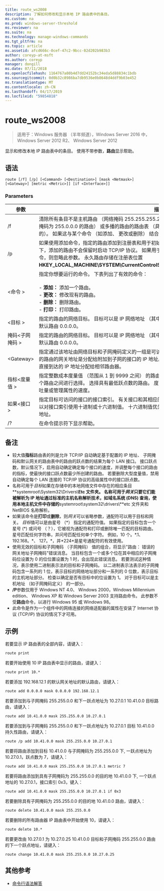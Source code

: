 ```yaml
---
title: route_ws2008
description: 了解如何修改和显示本地 IP 路由表中的条目。
ms.custom: na
ms.prod: windows-server-threshold
ms.reviewer: na
ms.suite: na
ms.technology: manage-windows-commands
ms.tgt_pltfrm: na
ms.topic: article
ms.assetid: afcd666c-0cef-47c2-9bcc-02d202b983b3
author: coreyp-at-msft
ms.author: coreyp
manager: dongill
ms.date: 07/11/2018
ms.openlocfilehash: 1164767a80b4d7dd24152bc34eda5d88834c1bdb
ms.sourcegitcommit: 0d0b32c8986ba7db9536e0b8648d4ddf9b03e452
ms.translationtype: MT
ms.contentlocale: zh-CN
ms.lasthandoff: 04/17/2019
ms.locfileid: "59854818"
---
```

# <a name="routews2008"></a>route_ws2008

>适用于：Windows 服务器 （半年频道），Windows Server 2016 中，Windows Server 2012 R2、 Windows Server 2012

显示和修改本地 IP 路由表中的条目。 使用不带参数，**路由**显示帮助。   

## <a name="syntax"></a>语法  
```  
route [/f] [/p] [<Command> [<Destination>] [mask <Netmask>] [<Gateway>] [metric <Metric>]] [if <Interface>]]  
```  

### <a name="parameters"></a>Parameters  

|参数|描述|  
|-------|--------|  
|/f|清除所有条目不是主机路由 （网络掩码 255.255.255.255）、 环回网络路由 （具有目标为 127.0.0.0 和网络掩码为 255.0.0.0 的路由） 或多播的路由的路由表 （具有目标为 224.0.0.0 路由和网络掩码为 240.0.0.0 的）。 如果这与某个命令 （如添加、 更改或删除） 结合使用，在运行命令前清除表。|  
|/p|如果使用添加命令，指定的路由添加到注册表和用于初始化 IP 路由表，每次启动 TCP/IP 协议时。 默认情况下，添加的路由不会保留时启动 TCP/IP 协议。 如果用于打印命令，显示持久性路由的列表。 对于所有其他命令，则忽略此参数。 永久路由存储在注册表位置**HKEY_LOCAL_MACHINE\SYSTEM\CurrentControlSet\Services\Tcpip\Parameters\PersistentRoutes**。|  
|\<命令 >|指定你想要运行的命令。 下表列出了有效的命令：<br /><br />-   **添加：** 添加一个路由。<br />-   **更改：** 修改现有的路由。<br />-   **删除：** 删除路由。<br />-   **打印：** 打印路由。|  
|\<目标 >|指定的路由的网络目标。 目标可以是 IP 网络地址 （其中的网络地址的主机位设置为 0）、 主机路由的 IP 地址或默认路由 0.0.0.0。|  
|掩码\<子网掩码 >|指定的路由的网络目标。 目标可以是 IP 网络地址 （其中的网络地址的主机位设置为 0）、 主机路由的 IP 地址或默认路由 0.0.0.0。|  
|\<Gateway>|指定通过该地址由网络目标和子网掩码定义的一组是可访问的转发或下一个跃点 IP 地址。 对于本地连接的子网的路由的网关地址是分配给附加到子网的接口的 IP 地址。 对于远程路由，可在一个或多个路由器、 网关地址是直接到达的 IP 地址分配给相邻路由器。|  
|指标\<度量值 >|指定整数成本度量值 （范围从 1 到 9999 之间） 的路由在路由表中最接近匹配要转发的数据包的目标地址的多个路由之间进行选择。 选择具有最低跃点数的路由。 度量值可以反映跃点数目、 路径、 路径可靠性、 路径吞吐量或管理属性的速度。|  
|如果\<接口 >|指定目标可访问的接口的接口索引。 有关接口和其相应的接口索引的列表，请使用路由打印命令的显示。 您可以对接口索引使用十进制或十六进制值。 十六进制值优先于十六进制数以 0x。 时如果省略参数，该接口由网关地址。|  
|/?|在命令提示符下显示帮助。|  

## <a name="remarks"></a>备注  
-   较大值**指标**路由表的列是允许 TCP/IP 自动确定基于配置的 IP 地址、 子网掩码和默认网关的路由表中的路由的跃点数的结果为每个 LAN 接口。 接口跃点数，默认情况下，启用自动确定确定每个接口的速度，并调整每个接口的路由的指标，使最快的接口跃点数最少所创建的路由。 若要删除大型度量值，禁用自动确定每个 LAN 连接的 TCP/IP 协议的高级属性中的接口跃点数。  
-   名称可用于*目标*如果在存储中的本地网络文件中存在的相应条目**systemroot\System32\Drivers\\**Etc 文件夹。 名称可用于*网关*只要它们能被解析为 IP 地址通过标准的主机名称解析技术，如域名系统 (DNS) 查询，使用本地主机文件中存储的**systemroot\system32\drivers\\**etc 文件夹和 NetBIOS 名称解析。  
-   如果该命令是**打印**或**删除**，则*网关*可以省略参数，通配符可以用于目标和网关。 *目标*值可以是由星号 （*） 指定的通配符值。 如果指定的目标包含一个星号 (\*) 或问号 （？），它被视为通配符和打印或删除唯一匹配的目标路由。 星号匹配任何字符串，并问号匹配任何单个字符。 例如，10 个。\*.1、 192.168。\*、 127。\*，并\*224\*是星号通配符的有效使用。  
-   使用无效的目标和子网掩码 （子网掩码） 值的组合，将显示"路由： 错误的网关地址子网掩码"错误消息。 当目标包含一个或多个位在其中相应的子网掩码位设置为 0 的位位置设置为 1 时，会出现此错误消息。 若要测试这种情况，表示使用二进制表示法的目标和子网掩码。 以二进制表示法表示的子网掩码包含一系列的 1 位，表示目标的网络地址部分和一系列的 0 位数，表示目标的主机地址部分。 检查以确定是否有目标中的位设置为 1。 对于目标可以是主机地址 （如子网掩码定义） 的一部分。  
-   **/P**参数仅用于 Windows NT 4.0、 Windows 2000，Windows Millennium edition、 Windows XP 和 Windows Server 2003 支持路由命令。 此参数不受**路由**命令，以进行 Windows 95 或 Windows 98。  
-   此命令是作为一个组件中的网络连接的网络适配器的属性在安装了 Internet 协议 (TCP/IP) 协议的情况下才可用。  

## <a name="BKMK_Examples"></a>示例  
若要显示 IP 路由表的全部内容，请键入：  
```  
route print  
```  
若要开始使用 10 IP 路由表中显示的路由，请键入：  
```  
route print 10.*  
```  
若要添加 192.168.12.1 的默认网关地址的默认路由，请键入：  
```  
route add 0.0.0.0 mask 0.0.0.0 192.168.12.1  
```  
若要添加到与子网掩码 255.255.0.0 和下一跃点地址为 10.27.0.1 10.41.0.0 目标路由，请键入：  
```  
route add 10.41.0.0 mask 255.255.0.0 10.27.0.1  
```  
若要添加到与子网掩码 255.255.0.0 和下一跃点地址为 10.27.0.1 目标 10.41.0.0 持久性路由，请键入：  
```  
route /p add 10.41.0.0 mask 255.255.0.0 10.27.0.1  
```  
若要将路由添加到目标 10.41.0.0 与子网掩码为 255.255.0.0 下, 一跃点地址为 10.27.0.1，跃点数为 7，请键入：  
```  
route add 10.41.0.0 mask 255.255.0.0 10.27.0.1 metric 7  
```  
若要将路由添加到具有子网掩码为 255.255.0.0 的目的地 10.41.0.0 下, 一个跃点地址的 10.27.0.1，接口索引 0x3，键入：  
```  
route add 10.41.0.0 mask 255.255.0.0 10.27.0.1 if 0x3  
```  
若要删除具有子网掩码为 255.255.0.0 的目的地 10.41.0.0 路由，请键入：  
```  
route delete 10.41.0.0 mask 255.255.0.0  
```  
若要删除的所有路由器 IP 路由表中开始使用 10，请键入：  
```  
route delete 10.*  
```  
若要更改由 10.27.0.1 为 10.27.0.25 10.41.0.0 目标和子网掩码 255.255.0.0 路由的下一个跃点地址，请键入：  
```  
route change 10.41.0.0 mask 255.255.0.0 10.27.0.25  
```  

## <a name="additional-references"></a>其他参考  
-   [命令行语法解答](command-line-syntax-key.md)  
